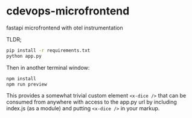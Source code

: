# cdevops-microfrontend
fastapi microfrontend with otel instrumentation

TLDR;

```bash
pip install -r requirements.txt
python app.py
```

Then in another terminal window:

```bash
npm install
npm run preview
```

This provides a somewhat trivial custom element `<x-dice />` that can be consumed from anywhere with access to the app.py url by including index.js (as a module) and putting `<x-dice />` in your markup.
